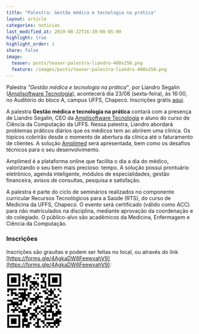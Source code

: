 ```yaml
---
title: "Palestra: Gestão médica e tecnologia na prática"
layout: article
categories: noticias
last_modified_at: 2019-08-22T16:39:00-05:00
highlight: true
highlight_order: 1
share: false
image:
  teaser: posts/teaser-palestra-liandro-400x250.png
  feature: /images/posts/teaser-palestra-liandro-400x250.png
---
```


Palestra _"Gestão médica e tecnologia na prática"_, por Liandro Segalin ([Amplisoftware Tecnologia](https://amplimed.com.br/)), acontecerá dia 23/08 (sexta-feira), às 16:00, no Auditório do bloco A, campus UFFS, Chapecó. Inscrições grátis [aqui]([https://forms.gle/4AgkaDW6FeewxahV9](https://forms.gle/4AgkaDW6FeewxahV9)).

A palestra **Gestão médica e tecnologia na prática** contará com a presença de Liandro Segalin, CEO da [Amplisoftware Tecnologia](https://amplimed.com.br/) e aluno do curso de Ciência da Computação da UFFS. Nessa palestra, Liandro abordará problemas práticos diários que os médicos tem ao abrirem uma clínica. Os tópicos cobrirão desde o momento de abertura da clínica até o faturamento de clientes. A solução [Amplimed](https://amplimed.com.br) será apresentada, bem como os desafios técnicos para o seu desenvolvimento. 

Amplimed é a plataforma online que facilita o dia a dia do médico, valorizando o seu bem mais precioso: tempo. A solução possui prontuário eletrônico, agenda inteligente, módulos de especialidades, gestão financeira, avisos de consultas, pesquisa e satisfação.

A palestra é parte do ciclo de seminários realizados no componente curricular Recursos Tecnológicos para a Saúde (RTS), do curso de Medicina da UFFS, Chapecó. O evento será certificado (válido como ACC) para não matriculados na disciplina, mediante aprovação da coordenação e do colegiado. O público-alvo são acadêmicos da Medicina, Enfermagem e Ciência da Computação.

### Inscrições

Inscrições são grauítas e podem ser feitas no local, ou através do link [https://forms.gle/4AgkaDW6FeewxahV9](https://forms.gle/4AgkaDW6FeewxahV9):

<img src="/images/posts/qr-code-inscricao-palestra-liandro.png" style="width: 150px; height: auto;" title="QR code para inscrição na palestra"/>
